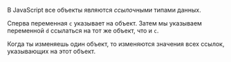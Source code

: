 В JavaScript все объекты являются _ссылочными_ типами данных.

Сперва переменная `c` указывает на объект. Затем мы указываем переменной `d` ссылаться на тот же объект, что и `c`.

Когда ты изменяешь один объект, то изменяются значения всех ссылок, указывающих на этот объект.
